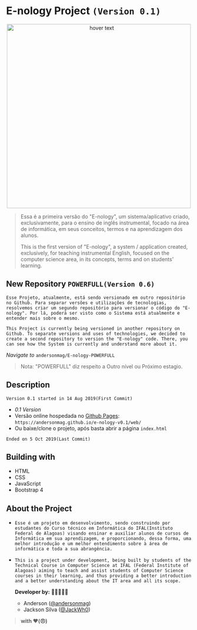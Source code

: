 # E-nology Project `(Version 0.1)`

<p align="center">
  <img src="https://user-images.githubusercontent.com/48331431/85045522-728edd00-b165-11ea-9e7d-5f35b4b54487.png" width="500" title="hover text">
</p>

 >Essa é a primeira versão do "E-nology", um sistema/aplicativo criado, exclusivamente, para o ensino de inglês instrumental, focado na área de informática, em seus conceitos, termos e na aprendizagem dos alunos. 
 >
 >This is the first version of "E-nology", a system / application created, exclusively, for teaching instrumental English, focused on the computer science area, in its concepts, terms and on students' learning.

## New Repository `POWERFULL(Version 0.6)`
 `Esse Projeto, atualmente, está sendo versionado em outro repositório no Github. Para separar versões e utilizações de tecnologias, resolvemos criar um segundo repositório para versionar o código do "E-nology". Por lá, poderá ser visto como o Sistema está atualmente e entender mais sobre o mesmo.`
 
 `This Project is currently being versioned in another repository on Github. To separate versions and uses of technologies, we decided to create a second repository to version the "E-nology" code. There, you can see how the System is currently and understand more about it.`

*Navigate to* `andersonmag/E-nology-POWERFULL`
>Nota: "POWERFULL" diz respeito a Outro nível ou Próximo estagio.


## Description
`Version 0.1 started in 14 Aug 2019(First Commit)`

- *0.1 Version*
- Versão online hospedada no [Github Pages](https://andersonmag.github.io/e-nology-v0.1/web/):
`https://andersonmag.github.io/e-nology-v0.1/web/`
- Ou baixe/clone o projeto, após basta abrir a página `index.html`

`Ended on 5 Oct 2019(Last Commit)`

##  Building with
- HTML
- CSS
- JavaScript
- Bootstrap 4

## About the Project

 - `Esse é um projeto em desenvolvimento, sendo construindo por estudantes do Curso técnico em Informática do IFAL(Instituto Federal de Alagoas) visando ensinar e auxiliar alunos de cursos de Informática em sua aprendizagem, e proporcionando, dessa forma, uma melhor introdução e um melhor entendimento sobre à área de informática e toda a sua abrangência. `

- `This is a project under development, being built by students of the Technical Course in Computer Science at IFAL (Federal Institute of Alagoas) aiming to teach and assist students of Computer Science courses in their learning, and thus providing a better introduction and a better understanding about the IT area and all its scope.`

	**Developer by:**
		👨‍💻👨🏿‍💻 
	- Anderson ([@andersonmag](https://github.com/andersonmag))
	- Jackson Silva ([@JackWh0](https://github.com/JackWh0))
>**with ❤️(😠)**
	
